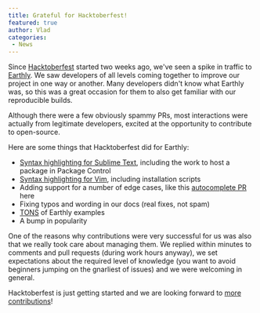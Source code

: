 ```yaml
---
title: Grateful for Hacktoberfest!
featured: true
author: Vlad
categories:
 - News
---
```


Since [Hacktoberfest](/blog/hacktoberfest-2020) started two weeks ago, we've seen a spike in traffic to [Earthly](https://github.com/earthly/earthly). We saw developers of all levels coming together to improve our project in one way or another. Many developers didn't know what Earthly was, so this was a great occasion for them to also get familiar with our reproducible builds.

Although there were a few obviously spammy PRs, most interactions were actually from legitimate developers, excited at the opportunity to contribute to open-source.

Here are some things that Hacktoberfest did for Earthly:

- [Syntax highlighting for Sublime Text](https://github.com/earthly/sublimetext-earthly-syntax), including the work to host a package in Package Control
- [Syntax highlighting for Vim](https://github.com/earthly/earthly/tree/master/contrib/earthfile-syntax-highlighting-vim), including installation scripts
- Adding support for a number of edge cases, like this [autocomplete PR](https://github.com/earthly/earthly/pull/349) here
- Fixing typos and wording in our docs (real fixes, not spam)
- [TONS](https://github.com/earthly/earthly/tree/master/examples) of Earthly examples
- A bump in popularity

One of the reasons why contributions were very successful for us was also that we really took care about managing them. We replied within minutes to comments and pull requests (during work hours anyway), we set expectations about the required level of knowledge (you want to avoid beginners jumping on the gnarliest of issues) and we were welcoming in general.

Hacktoberfest is just getting started and we are looking forward to [more contributions](https://github.com/earthly/earthly/issues?q=is%3Aissue+is%3Aopen+label%3Ahacktoberfest)!
